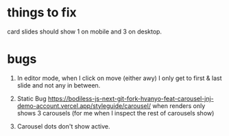
# things to fix
card slides should show 1 on mobile and 3 on desktop.

# bugs
1) In editor mode, when I click on move (either awy) I only get to first & last slide and not any in between.

2) Static Bug https://bodiless-js-next-git-fork-hvanyo-feat-carousel-jnj-demo-account.vercel.app/styleguide/carousel/ when renders only shows 3 carousels  (for me when I inspect the rest of carousels show)

3) Carousel dots don't show active.

